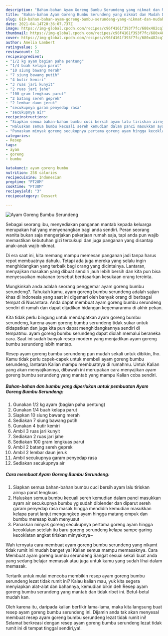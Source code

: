```yaml
---
description: "Bahan-bahan Ayam Goreng Bumbu Serundeng yang nikmat dan Mudah Dibuat"
title: "Bahan-bahan Ayam Goreng Bumbu Serundeng yang nikmat dan Mudah Dibuat"
slug: 619-bahan-bahan-ayam-goreng-bumbu-serundeng-yang-nikmat-dan-mudah-dibuat
date: 2021-04-14T20:36:07.737Z
image: https://img-global.cpcdn.com/recipes/c96f4161f393f7fc/680x482cq70/ayam-goreng-bumbu-serundeng-foto-resep-utama.jpg
thumbnail: https://img-global.cpcdn.com/recipes/c96f4161f393f7fc/680x482cq70/ayam-goreng-bumbu-serundeng-foto-resep-utama.jpg
cover: https://img-global.cpcdn.com/recipes/c96f4161f393f7fc/680x482cq70/ayam-goreng-bumbu-serundeng-foto-resep-utama.jpg
author: Amelia Lambert
ratingvalue: 5
reviewcount: 12
recipeingredient:
- "1/2 kg ayam bagian paha pentung"
- "1/4 buah kelapa parut"
- "10 siung bawang merah"
- "7 siung bawang putih"
- "4 butir kemiri"
- "3 ruas jari kunyit"
- "2 ruas jari jahe"
- "100 gram lengkuas parut"
- "2 batang sereh geprek"
- "2 lembar daun jeruk"
- "secukupnya garam penyedap rasa"
- "secukupnya air"
recipeinstructions:
- "Siapkan semua bahan-bahan bumbu cuci bersih ayam lalu tiriskan airnya parut lengkuas"
- "Haluskan semua bumbu kecuali sereh kemudian dalam panci masukkan ayam air secukupnya bumbu yg sudah diblender dan diparut sereh garam penyedap rasa masak hingga mendidih kemudian masukkan kelapa parut lanjut mengungkep ayam hingga matang empuk dan bumbu meresap kuah menyusut"
- "Panaskan minyak goreng secukupnya pertama goreng ayam hingga kecoklatan setelah itu baru goreng serundeng kelapa sampe garing kecoklatan angkat tiriskan minyaknya~"
categories:
- Resep
tags:
- ayam
- goreng
- bumbu

katakunci: ayam goreng bumbu 
nutrition: 258 calories
recipecuisine: Indonesian
preptime: "PT28M"
cooktime: "PT38M"
recipeyield: "3"
recipecategory: Dessert

---
```



![Ayam Goreng Bumbu Serundeng](https://img-global.cpcdn.com/recipes/c96f4161f393f7fc/680x482cq70/ayam-goreng-bumbu-serundeng-foto-resep-utama.jpg)

Sebagai seorang ibu, menyediakan panganan mantab kepada keluarga merupakan hal yang menyenangkan bagi anda sendiri. Peran seorang  wanita bukan saja mengerjakan pekerjaan rumah saja, tapi anda pun wajib memastikan kebutuhan gizi tercukupi dan juga panganan yang disantap anak-anak wajib nikmat.

Di era  saat ini, kita memang mampu memesan panganan jadi tanpa harus repot membuatnya dahulu. Tetapi ada juga mereka yang selalu ingin menghidangkan yang terbaik bagi orang yang dicintainya. Lantaran, menyajikan masakan yang dibuat sendiri jauh lebih bersih dan kita pun bisa menyesuaikan makanan tersebut berdasarkan kesukaan orang tercinta. 



Mungkinkah anda adalah seorang penggemar ayam goreng bumbu serundeng?. Tahukah kamu, ayam goreng bumbu serundeng adalah sajian khas di Indonesia yang saat ini digemari oleh banyak orang di berbagai tempat di Nusantara. Anda dapat membuat ayam goreng bumbu serundeng sendiri di rumah dan dapat dijadikan hidangan kegemaranmu di akhir pekan.

Kita tidak perlu bingung untuk mendapatkan ayam goreng bumbu serundeng, karena ayam goreng bumbu serundeng tidak sukar untuk didapatkan dan juga kita pun dapat menghidangkannya sendiri di tempatmu. ayam goreng bumbu serundeng dapat diolah memalui beraneka cara. Saat ini sudah banyak resep modern yang menjadikan ayam goreng bumbu serundeng lebih mantap.

Resep ayam goreng bumbu serundeng pun mudah sekali untuk dibikin, lho. Kamu tidak perlu capek-capek untuk membeli ayam goreng bumbu serundeng, lantaran Kalian mampu membuatnya di rumahmu. Untuk Kalian yang akan menyajikannya, dibawah ini merupakan cara menyajikan ayam goreng bumbu serundeng yang mantab yang mampu Kalian coba sendiri.

<!--inarticleads1-->

##### Bahan-bahan dan bumbu yang diperlukan untuk pembuatan Ayam Goreng Bumbu Serundeng:

1. Gunakan 1/2 kg ayam (bagian paha pentung)
1. Gunakan 1/4 buah kelapa parut
1. Siapkan 10 siung bawang merah
1. Sediakan 7 siung bawang putih
1. Gunakan 4 butir kemiri
1. Ambil 3 ruas jari kunyit
1. Sediakan 2 ruas jari jahe
1. Sediakan 100 gram lengkuas parut
1. Ambil 2 batang sereh geprek
1. Ambil 2 lembar daun jeruk
1. Ambil secukupnya garam penyedap rasa
1. Sediakan secukupnya air




<!--inarticleads2-->

##### Cara membuat Ayam Goreng Bumbu Serundeng:

1. Siapkan semua bahan-bahan bumbu cuci bersih ayam lalu tiriskan airnya parut lengkuas
1. Haluskan semua bumbu kecuali sereh kemudian dalam panci masukkan ayam air secukupnya bumbu yg sudah diblender dan diparut sereh garam penyedap rasa masak hingga mendidih kemudian masukkan kelapa parut lanjut mengungkep ayam hingga matang empuk dan bumbu meresap kuah menyusut
1. Panaskan minyak goreng secukupnya pertama goreng ayam hingga kecoklatan setelah itu baru goreng serundeng kelapa sampe garing kecoklatan angkat tiriskan minyaknya~




Wah ternyata cara membuat ayam goreng bumbu serundeng yang nikamt tidak rumit ini mudah banget ya! Kalian semua mampu memasaknya. Cara Membuat ayam goreng bumbu serundeng Sangat sesuai sekali buat anda yang sedang belajar memasak atau juga untuk kamu yang sudah lihai dalam memasak.

Tertarik untuk mulai mencoba membikin resep ayam goreng bumbu serundeng lezat tidak rumit ini? Kalau kalian mau, yuk kita segera menyiapkan alat-alat dan bahannya, kemudian bikin deh Resep ayam goreng bumbu serundeng yang mantab dan tidak ribet ini. Betul-betul mudah kan. 

Oleh karena itu, daripada kalian berfikir lama-lama, maka kita langsung buat resep ayam goreng bumbu serundeng ini. Dijamin anda tak akan menyesal membuat resep ayam goreng bumbu serundeng lezat tidak rumit ini! Selamat berkreasi dengan resep ayam goreng bumbu serundeng lezat tidak rumit ini di tempat tinggal sendiri,ya!.


